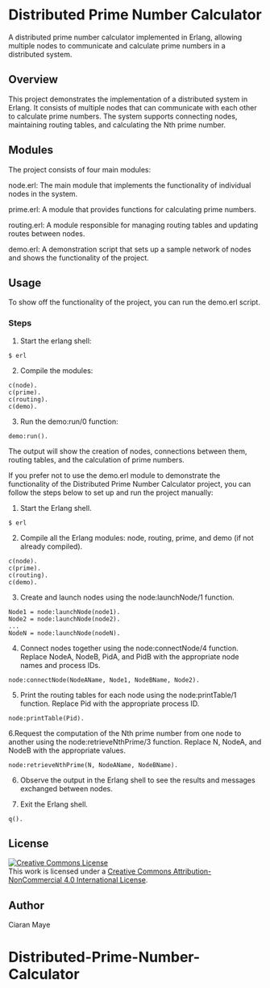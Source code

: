 # Distributed Prime Number Calculator

A distributed prime number calculator implemented in Erlang, allowing multiple nodes to communicate and calculate prime numbers in a distributed system.

## Overview

This project demonstrates the implementation of a distributed system in Erlang. It consists of multiple nodes that can communicate with each other to calculate prime numbers. The system supports connecting nodes, maintaining routing tables, and calculating the Nth prime number.

## Modules

The project consists of four main modules:

node.erl:
The main module that implements the functionality of individual nodes in the system.

prime.erl:
A module that provides functions for calculating prime numbers.

routing.erl:
A module responsible for managing routing tables and updating routes between nodes.

demo.erl:
A demonstration script that sets up a sample network of nodes and shows the functionality of the project.

## Usage

To show off the functionality of the project, you can run the demo.erl script.

### Steps

1. Start the erlang shell:

```
$ erl
```

2. Compile the modules:

```
c(node).
c(prime).
c(routing).
c(demo).
```

3. Run the demo:run/0 function:

```
demo:run().
```

The output will show the creation of nodes, connections between them, routing tables, and the calculation of prime numbers.

If you prefer not to use the demo.erl module to demonstrate the functionality of the Distributed Prime Number Calculator project, you can follow the steps below to set up and run the project manually:

1. Start the Erlang shell.

```
$ erl
```

2. Compile all the Erlang modules: node, routing, prime, and demo (if not already compiled).

```
c(node).
c(prime).
c(routing).
c(demo).
```

3. Create and launch nodes using the node:launchNode/1 function.

```
Node1 = node:launchNode(node1).
Node2 = node:launchNode(node2).
...
NodeN = node:launchNode(nodeN).
```

4. Connect nodes together using the node:connectNode/4 function. Replace NodeA, NodeB, PidA, and PidB with the appropriate node names and process IDs.

```
node:connectNode(NodeAName, Node1, NodeBName, Node2).

```

5. Print the routing tables for each node using the node:printTable/1 function. Replace Pid with the appropriate process ID.

```
node:printTable(Pid).
```

6.Request the computation of the Nth prime number from one node to another using the node:retrieveNthPrime/3 function. Replace N, NodeA, and NodeB with the appropriate values.

```
node:retrieveNthPrime(N, NodeAName, NodeBName).
```

6. Observe the output in the Erlang shell to see the results and messages exchanged between nodes.

7. Exit the Erlang shell.

```
q().
```

## License

<a rel="license" href="http://creativecommons.org/licenses/by-nc/4.0/"><img alt="Creative Commons License" style="border-width:0" src="https://i.creativecommons.org/l/by-nc/4.0/88x31.png" /></a><br />This work is licensed under a <a rel="license" href="http://creativecommons.org/licenses/by-nc/4.0/">Creative Commons Attribution-NonCommercial 4.0 International License</a>.

## Author

Ciaran Maye
# Distributed-Prime-Number-Calculator

